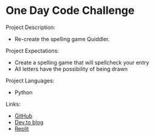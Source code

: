 
# One Day Code Challenge

Project Description: 
- Re-create the spelling game Quiddler.

Project Expectations:
- Create a spelling game that will spellcheck your entry
- All letters have the possibility of being drawn

Project Languages: 
- Python

Links:
- [GitHub](https://github.com/Meg-Div/DigitalCraftsProjects/tree/main/spelling-game)
- [Dev.to blog](https://dev.to/megdiv/one-day-code-challenge-bmj)
- [Replit](https://replit.com/@Meg-Div/quiddler#main.py)
